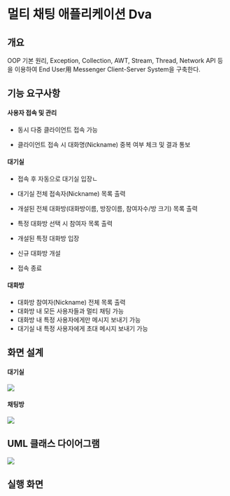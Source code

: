 # 멀티 채팅 애플리케이션 Dva

## 개요
OOP 기본 원리, Exception, Collection, AWT, Stream, Thread, Network API 등을 이용하여 End User用 Messenger Client-Server System을 구축한다.



## 기능 요구사항

#### 사용자 접속 및 관리

* 동시 다중 클라이언트 접속 가능

* 클라이언트 접속 시 대화명(Nickname) 중복 여부 체크 및 결과 통보

#### 대기실

* 접속 후 자동으로 대기실 입장ㄴ

* 대기실 전체 접속자(Nickname) 목록 출력

* 개설된 전체 대화방(대화방이름, 방장이름, 참여자수/방 크기) 목록 출력

* 특정 대화방 선택 시 참여자 목록 출력

* 개설된 특정 대화방 입장

* 신규 대화방 개설

* 접속 종료

####  대화방

- 대화방 참여자(Nickname) 전체 목록 출력
- 대화방 내 모든 사용자들과 멀티 채팅 가능
- 대화방 내 특정 사용자에게만 메시지 보내기 가능
- 대기실 내 특정 사용자에게 초대 메시지 보내기 가능



## 화면 설계

#### 대기실

![](C:\KOSTA187\workspace\Project_DVA_Client\UI_waitingRoom.png)

#### 채팅방

![](C:\KOSTA187\workspace\Project_DVA_Client\UI_chatingRoom.png)



## UML 클래스 다이어그램

![](C:\KOSTA187\workspace\Project_DVA_Client\dva_client_uml.jpg)


## 실행 화면